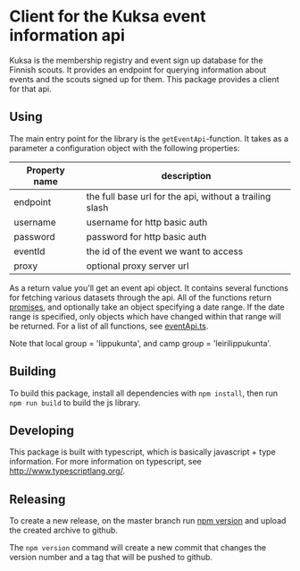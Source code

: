 # Client for the Kuksa event information api

Kuksa is the membership registry and event sign up database for the Finnish scouts. It provides an endpoint for querying information about events and the scouts signed up for them. This package provides a client for that api.

## Using
The main entry point for the library is the `getEventApi`-function. It takes as a parameter a configuration object with the following properties:

|Property name | description                                             |
|--------------|---------------------------------------------------------|
|endpoint      | the full base url for the api, without a trailing slash |
|username      | username for http basic auth                            |
|password      | password for http basic auth                            |
|eventId       | the id of the event we want to access                   |
|proxy         | optional proxy server url                               |

As a return value you'll get an event api object. It contains several functions for fetching various datasets through the api. All of the functions return [promises](https://developer.mozilla.org/en-US/docs/Web/JavaScript/Reference/Global_Objects/Promise), and optionally take an object specifying a date range. If the date range is specified, only objects which have changed within that range will be returned. For a list of all functions, see [eventApi.ts](src/eventApi.ts).

Note that local group = 'lippukunta', and camp group = 'leirilippukunta'.

## Building
To build this package, install all dependencies with `npm install`, then run `npm run build` to build the js library.

## Developing
This package is built with typescript, which is basically javascript + type information. For more information on typescript, see http://www.typescriptlang.org/.

## Releasing
To create a new release, on the master branch run [npm version](https://docs.npmjs.com/cli/version) and upload the created archive to github.

The `npm version` command will create a new commit that changes the version number and a tag that will be pushed to github.
